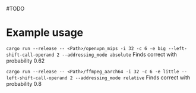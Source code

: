 #TODO

# Example usage

`cargo run --release -- <Path>/openvpn_mips -i 32 -c 6 -e big --left-shift-call-operand 2 --addressing_mode absolute`
Finds correct with probability 0.62

`cargo run --release -- <Path>/ffmpeg_aarch64 -i 32 -c 6 -e little --left-shift-call-operand 2 --addressing_mode relative`
Finds correct with probability 0.8
